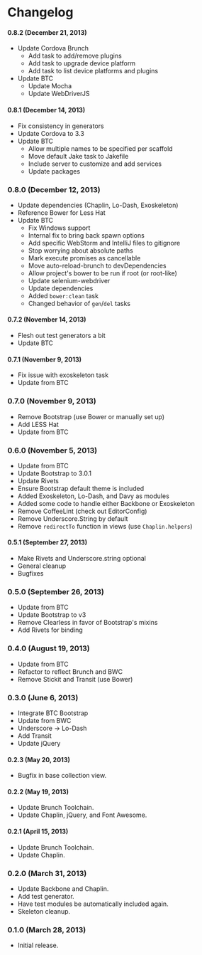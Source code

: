 # Changelog

#### 0.8.2 (December 21, 2013)
- Update Cordova Brunch
  - Add task to add/remove plugins
  - Add task to upgrade device platform
  - Add task to list device platforms and plugins
- Update BTC
  - Update Mocha
  - Update WebDriverJS

#### 0.8.1 (December 14, 2013)
- Fix consistency in generators
- Update Cordova to 3.3
- Update BTC
  - Allow multiple names to be specified per scaffold
  - Move default Jake task to Jakefile
  - Include server to customize and add services
  - Update packages

### 0.8.0 (December 12, 2013)
- Update dependencies (Chaplin, Lo-Dash, Exoskeleton)
- Reference Bower for Less Hat
- Update BTC
  - Fix Windows support
  - Internal fix to bring back spawn options
  - Add specific WebStorm and IntelliJ files to gitignore
  - Stop worrying about absolute paths
  - Mark execute promises as cancellable
  - Move auto-reload-brunch to devDependencies
  - Allow project's bower to be run if root (or root-like)
  - Update selenium-webdriver
  - Update dependencies
  - Added `bower:clean` task
  - Changed behavior of `gen`/`del` tasks

#### 0.7.2 (November 14, 2013)
- Flesh out test generators a bit
- Update BTC

#### 0.7.1 (November 9, 2013)
- Fix issue with exoskeleton task
- Update from BTC

### 0.7.0 (November 9, 2013)
- Remove Bootstrap (use Bower or manually set up)
- Add LESS Hat
- Update from BTC

### 0.6.0 (November 5, 2013)
- Update from BTC
- Update Bootstrap to 3.0.1
- Update Rivets
- Ensure Bootstrap default theme is included
- Added Exoskeleton, Lo-Dash, and Davy as modules
- Added some code to handle either Backbone or Exoskeleton
- Remove CoffeeLint (check out EditorConfig)
- Remove Underscore.String by default
- Remove `redirectTo` function in views (use `Chaplin.helpers`)

#### 0.5.1 (September 27, 2013)
- Make Rivets and Underscore.string optional
- General cleanup
- Bugfixes

### 0.5.0 (September 26, 2013)
- Update from BTC
- Update Bootstrap to v3
- Remove Clearless in favor of Bootstrap's mixins
- Add Rivets for binding

### 0.4.0 (August 19, 2013)
- Update from BTC
- Refactor to reflect Brunch and BWC
- Remove Stickit and Transit (use Bower)

### 0.3.0 (June 6, 2013)
- Integrate BTC Bootstrap
- Update from BWC
- Underscore -> Lo-Dash
- Add Transit
- Update jQuery

#### 0.2.3 (May 20, 2013)
- Bugfix in base collection view.

#### 0.2.2 (May 19, 2013)
- Update Brunch Toolchain.
- Update Chaplin, jQuery, and Font Awesome.

#### 0.2.1 (April 15, 2013)
- Update Brunch Toolchain.
- Update Chaplin.

### 0.2.0 (March 31, 2013)
- Update Backbone and Chaplin.
- Add test generator.
- Have test modules be automatically included again.
- Skeleton cleanup.

### 0.1.0 (March 28, 2013)
- Initial release.
